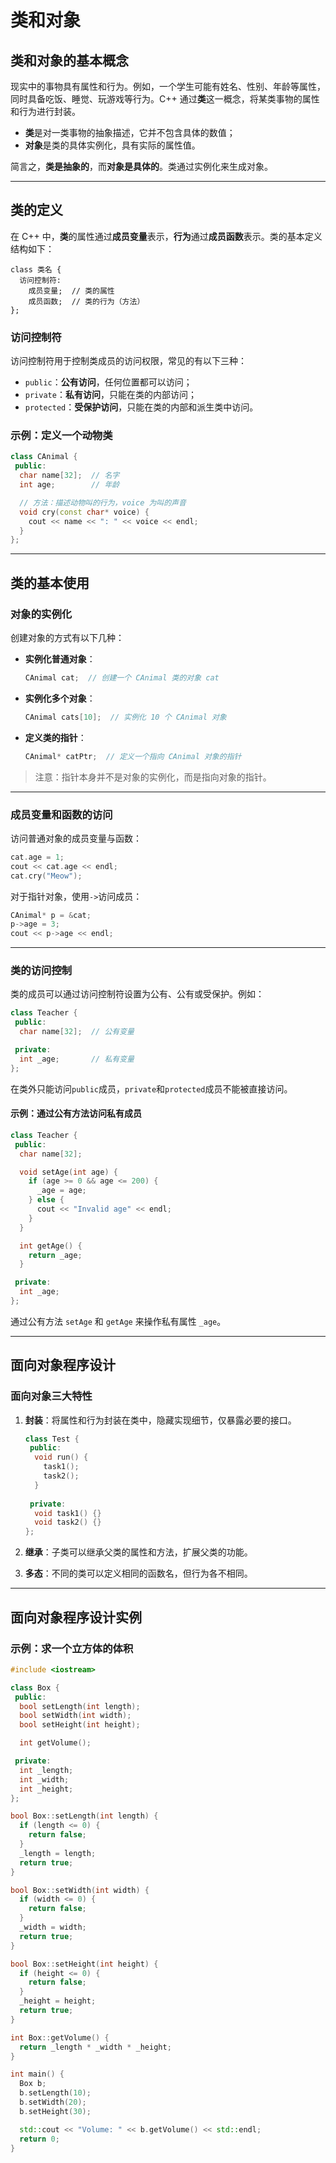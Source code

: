 # 类和对象

## 类和对象的基本概念

现实中的事物具有属性和行为。例如，一个学生可能有姓名、性别、年龄等属性，同时具备吃饭、睡觉、玩游戏等行为。C++ 通过**类**这一概念，将某类事物的属性和行为进行封装。

- **类**是对一类事物的抽象描述，它并不包含具体的数值；
- **对象**是类的具体实例化，具有实际的属性值。

简言之，**类是抽象的**，而**对象是具体的**。类通过实例化来生成对象。

---

## 类的定义

在 C++ 中，**类**的属性通过**成员变量**表示，**行为**通过**成员函数**表示。类的基本定义结构如下：

```
class 类名 {
  访问控制符:
    成员变量;  // 类的属性
    成员函数;  // 类的行为（方法）
};
```

### 访问控制符

访问控制符用于控制类成员的访问权限，常见的有以下三种：

- `public`：**公有访问**，任何位置都可以访问；
- `private`：**私有访问**，只能在类的内部访问；
- `protected`：**受保护访问**，只能在类的内部和派生类中访问。

### 示例：定义一个动物类

```cpp
class CAnimal {
 public:
  char name[32];  // 名字
  int age;        // 年龄

  // 方法：描述动物叫的行为，voice 为叫的声音
  void cry(const char* voice) {
    cout << name << ": " << voice << endl;
  }
};
```

---

## 类的基本使用

### 对象的实例化

创建对象的方式有以下几种：

- **实例化普通对象**：
  
  ```cpp
  CAnimal cat;  // 创建一个 CAnimal 类的对象 cat
  ```

- **实例化多个对象**：

  ```cpp
  CAnimal cats[10];  // 实例化 10 个 CAnimal 对象
  ```

- **定义类的指针**：

  ```cpp
  CAnimal* catPtr;  // 定义一个指向 CAnimal 对象的指针
  ```

> 注意：指针本身并不是对象的实例化，而是指向对象的指针。

---

### 成员变量和函数的访问

访问普通对象的成员变量与函数：

```cpp
cat.age = 1;
cout << cat.age << endl;
cat.cry("Meow");
```

对于指针对象，使用`->`访问成员：

```cpp
CAnimal* p = &cat;
p->age = 3;
cout << p->age << endl;
```

---

### 类的访问控制

类的成员可以通过访问控制符设置为公有、公有或受保护。例如：

```cpp
class Teacher {
 public:
  char name[32];  // 公有变量

 private:
  int _age;       // 私有变量
};
```

在类外只能访问`public`成员，`private`和`protected`成员不能被直接访问。

#### 示例：通过公有方法访问私有成员

```cpp
class Teacher {
 public:
  char name[32];

  void setAge(int age) {
    if (age >= 0 && age <= 200) {
      _age = age;
    } else {
      cout << "Invalid age" << endl;
    }
  }

  int getAge() {
    return _age;
  }

 private:
  int _age;
};
```

通过公有方法 `setAge` 和 `getAge` 来操作私有属性 `_age`。

---

## 面向对象程序设计

### 面向对象三大特性

1. **封装**：将属性和行为封装在类中，隐藏实现细节，仅暴露必要的接口。

   ```cpp
   class Test {
    public:
     void run() {
       task1();
       task2();
     }
     
    private:
     void task1() {}
     void task2() {}
   };
   ```

2. **继承**：子类可以继承父类的属性和方法，扩展父类的功能。

3. **多态**：不同的类可以定义相同的函数名，但行为各不相同。

---

## 面向对象程序设计实例

### 示例：求一个立方体的体积

```cpp
#include <iostream>

class Box {
 public:
  bool setLength(int length);
  bool setWidth(int width);
  bool setHeight(int height);

  int getVolume();

 private:
  int _length;
  int _width;
  int _height;
};

bool Box::setLength(int length) {
  if (length <= 0) {
    return false;
  }
  _length = length;
  return true;
}

bool Box::setWidth(int width) {
  if (width <= 0) {
    return false;
  }
  _width = width;
  return true;
}

bool Box::setHeight(int height) {
  if (height <= 0) {
    return false;
  }
  _height = height;
  return true;
}

int Box::getVolume() {
  return _length * _width * _height;
}

int main() {
  Box b;
  b.setLength(10);
  b.setWidth(20);
  b.setHeight(30);

  std::cout << "Volume: " << b.getVolume() << std::endl;
  return 0;
}
```
